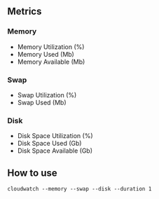 ## Metrics

### Memory

* Memory Utilization (%)
* Memory Used (Mb)
* Memory Available (Mb)

### Swap

* Swap Utilization (%)
* Swap Used (Mb)

### Disk

* Disk Space Utilization (%)
* Disk Space Used (Gb)
* Disk Space Available (Gb)

## How to use

```
cloudwatch --memory --swap --disk --duration 1
```